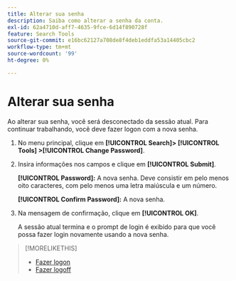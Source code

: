 ```yaml
---
title: Alterar sua senha
description: Saiba como alterar a senha da conta.
exl-id: 62a4710d-aff7-4635-9fce-6d14f890728f
feature: Search Tools
source-git-commit: e16bc62127a708de8f4deb1eddfa53a14405cbc2
workflow-type: tm+mt
source-wordcount: '99'
ht-degree: 0%

---
```


# Alterar sua senha

Ao alterar sua senha, você será desconectado da sessão atual. Para continuar trabalhando, você deve fazer logon com a nova senha.

1. No menu principal, clique em **[!UICONTROL Search]> [!UICONTROL Tools] >[!UICONTROL Change Password]**.

1. Insira informações nos campos e clique em **[!UICONTROL Submit]**.

   **[!UICONTROL Password]:** A nova senha. Deve consistir em pelo menos oito caracteres, com pelo menos uma letra maiúscula e um número.

   **[!UICONTROL Confirm Password]:** A nova senha.

1. Na mensagem de confirmação, clique em **[!UICONTROL OK]**.

   A sessão atual termina e o prompt de login é exibido para que você possa fazer login novamente usando a nova senha.

>[!MORELIKETHIS]
>
>* [Fazer logon](/help/search-social-commerce/getting-started/log-in.md)
>* [Fazer logoff](/help/search-social-commerce/getting-started/log-out.md)
